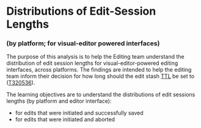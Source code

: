# Distributions of Edit-Session Lengths
<h3>(by platform; for visual-editor powered interfaces)</h3>

The purpose of this analysis is to help the Editing team understand the distribution of edit session lengths for visual-editor-powered editing interfaces, across platforms. The findings are intended to help the editing team inform their decision for how long should the edit stash [TTL](https://en.wikipedia.org/wiki/Time_to_live) be set to ([T320536](https://phabricator.wikimedia.org/T320536)).

The learning objectives are to understand the distributions of edit sessions lengths (by platform and editor interface):
- for edits that were initiated and successfully saved
- for edits that were initiated and aborted